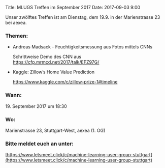 Title: MLUGS Treffen im September 2017
Date: 2017-09-03 9:00

Unser zwölftes Treffen ist am Dienstag, dem 19.9. in der Marienstrasse 23 bei aexea.

### Themen:

- Andreas Madsack - Feuchtigkeitsmessung aus Fotos mittels CNNs

  Schrittweise Demo des CNN aus https://cfp.mrmcd.net/2017/talk/EFZ97G/

- Kaggle: Zillow’s Home Value Prediction

  https://www.kaggle.com/c/zillow-prize-1#timeline



### Wann:

<p>19. September 2017 um 18:30</p>  

### Wo:

Marienstrasse 23, Stuttgart-West, aexea (1. OG)

### Bitte meldet euch an unter:
[https://www.letsmeet.click/c/machine-learning-user-group-stuttgart](https://www.letsmeet.click/c/machine-learning-user-group-stuttgart)
